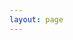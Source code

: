 ```yaml
---
layout: page
---
```


<script setup>
import {
  VPTeamPage,
  VPTeamPageTitle,
  VPTeamMembers
} from 'vitepress/theme'

const members = [
  {
    avatar: 'https://avatars.githubusercontent.com/u/16713018?v=4',
    name: 'mobytang',
    title: '联系人',
    links: [
      { icon: 'github', link: 'https://github.com/baobaomi900901' },
      { icon: 'twitter', link: 'https://twitter.com/youyuxi' }
    ]
  },
]
</script>

<VPTeamPage>
  <VPTeamPageTitle>
    <template #title>
      关于我们
    </template>
    <template #lead>
      KingAutomate 是一个自动化工具集，旨在帮助开发者提升工作效率，提升软件质量，提升软件交付效率。
    </template>
  </VPTeamPageTitle>
  <VPTeamMembers
    :members="members"
  />
</VPTeamPage>
